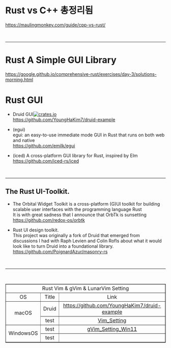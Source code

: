 # Rust vs C++ 총정리됨

https://maulingmonkey.com/guide/cpp-vs-rust/

<br>

<hr>

# Rust A Simple GUI Library

https://google.github.io/comprehensive-rust/exercises/day-3/solutions-morning.html

# Rust GUI

- Druid GUI[![crates.io](https://img.shields.io/crates/v/druid.svg)](https://crates.io/crates/druid)<br>
https://github.com/YoungHaKim7/druid-example

- (egui)
<br>egui: an easy-to-use immediate mode GUI in Rust that runs on both web and native<br>
https://github.com/emilk/egui

- (iced) A cross-platform GUI library for Rust, inspired by Elm
<br>https://github.com/iced-rs/iced


<br>

<hr>

## The Rust UI-Toolkit.<br>

- The Orbital Widget Toolkit is a cross-platform (G)UI toolkit for building scalable user interfaces with the programming language Rust
<br>It is with great sadness that I announce that OrbTk is sunsetting
<br>https://github.com/redox-os/orbtk

- Rust UI design toolkit.
<br>This project was originally a fork of Druid that emerged from discussions I had with Raph Levien and Colin Rofls about what it would look like to turn Druid into a foundational library.
<br>https://github.com/PoignardAzur/masonry-rs

<br>

<hr>

<br>

<table border="1">
    <tr>
    <td colspan="3" align="center">Rust Vim & gVim & LunarVim Setting</td>
    </tr>
    <tr align="center">
        <td>OS</td>
        <td>Title</td>
        <td>Link</td>
    </tr>
    <tr align="center">
        <td rowspan="2">macOS</td></a>
        <td>Druid</td>
        <td><a href="https://github.com/YoungHaKim7/rust_vim_setting/tree/main/LunarVim_Rust_setting">https://github.com/YoungHaKim7/druid-example</a></td>
    </tr>
    <tr align="center">
        <td>test</td>
        <td><a href="https://github.com/YoungHaKim7/rust_vim_setting/tree/main/Vim_Rust_macOS_setting">Vim_Setting</a></td>
    </tr>
    <tr align="center">
        <td rowspan="2">WindowsOS</td></a>
        <td>test</td>
        <td><a href="https://github.com/YoungHaKim7/rust_vim_setting/tree/main/gVim_Win11_OS_Setting">gVim_Setting_Win11</a></td>
    </tr>
    <tr align="center">
        <td>test</td></a>
        <td></td>
    </tr>
</table>
